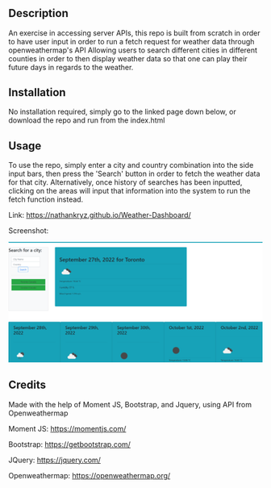 # <Weather-Dashboard>

## Description

An exercise in accessing server APIs, this repo is built from scratch in order to have user input in order to run a fetch request for weather data through openweathermap's API
Allowing users to search different cities in different counties in order to then display weather data so that one can play their future days in regards to the weather.

## Installation

No installation required, simply go to the linked page down below, or download the repo and run from the index.html

## Usage

To use the repo, simply enter a city and country combination into the side input bars, then press the 'Search' button in order to fetch the weather data for that city.
Alternatively, once history of searches has been inputted, clicking on the areas will input that information into the system to run the fetch function instead.

Link: https://nathankryz.github.io/Weather-Dashboard/

Screenshot:

![alt text](assets/images/weather-dashboard-screenshot.png)


## Credits

Made with the help of Moment JS, Bootstrap, and Jquery, using API from Openweathermap

Moment JS: https://momentjs.com/

Bootstrap: https://getbootstrap.com/

JQuery: https://jquery.com/

Openweathermap: https://openweathermap.org/
